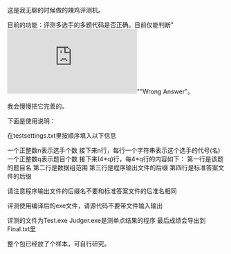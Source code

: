 这是我无聊的时候做的辣鸡评测机。

目前的功能：评测多选手的多题代码是否正确。目前仅能判断"![](https://latex.codecogs.com/svg.latex?Accept)""Wrong Answer"。

我会慢慢把它完善的。

下面是使用说明：

在testsettings.txt里按顺序填入以下信息

一个正整数n表示选手个数
接下来n行，每行一个字符串表示这个选手的代号(名)
一个正整数q表示题目个数
接下来(4\*q)行，每4\*q行的内容如下：
第一行是该题的题目名
第二行是数据组范围
第三行是程序输出文件的后缀
第四行是标准答案文件的后缀



请注意程序输出文件的后缀名不要和标准答案文件的后准名相同

评测使用编译后的exe文件，请源代码不要带文件输入输出

评测的文件为Test.exe
Judger.exe是测单点结果的程序
最后成绩会导出到Final.txt里

整个包已经放了个样本，可自行研究。
